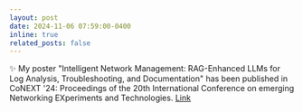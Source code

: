 ```yaml
---
layout: post
date: 2024-11-06 07:59:00-0400
inline: true
related_posts: false
---
```


:sparkles: My poster "Intelligent Network Management: RAG-Enhanced LLMs for Log Analysis, Troubleshooting, and Documentation" has been published in CoNEXT '24: Proceedings of the 20th International Conference on emerging Networking EXperiments and Technologies.
 <a href="https://dl.acm.org/doi/abs/10.1145/3680121.3699887">Link</a>

 <!-- 🎉 :tada: – Party popper
🎊 :confetti_ball: – Confetti ball
🏆 :trophy: – Trophy
🚀 :rocket: – Rocket (for achievements or launches)
🌟 :star2: – Glowing star
✨ :sparkles: – Sparkles
🔥 :fire: – Fire (for something exciting or impressive)
🎖️ :medal_military: – Medal
💫 :dizzy: – Swirling stars (for success or excitement)
🥳 :partying_face: – Partying face
🥇 :1st_place_medal: – First place medal
💥 :boom: – Boom/explosion (for big announcements -->